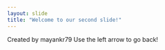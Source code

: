 ```yaml
---
layout: slide
title: "Welcome to our second slide!" 
---
```

Created by mayankr79
Use the left arrow to go back!
